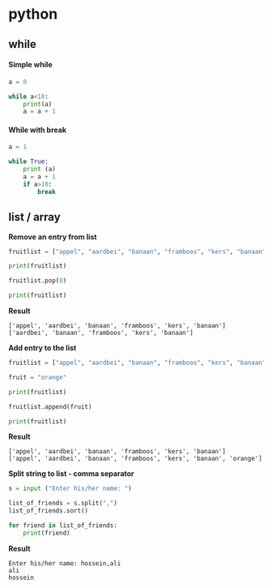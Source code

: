 # python

## while

#### Simple while
```python
a = 0

while a<10:
    print(a)
    a = a + 1
```

#### While with break
```python
a = 1

while True:
    print (a)
    a = a + 1
    if a>10:
        break
```

## list / array

**Remove an entry from list**
```python
fruitlist = ["appel", "aardbei", "banaan", "framboos", "kers", "banaan"]

print(fruitlist)

fruitlist.pop(0)

print(fruitlist)
```
__Result__
```text
['appel', 'aardbei', 'banaan', 'framboos', 'kers', 'banaan']
['aardbei', 'banaan', 'framboos', 'kers', 'banaan']
```

**Add entry to the list**
```python
fruitlist = ["appel", "aardbei", "banaan", "framboos", "kers", "banaan"]

fruit = "orange"

print(fruitlist)

fruitlist.append(fruit)

print(fruitlist)
```

**Result**
```text
['appel', 'aardbei', 'banaan', 'framboos', 'kers', 'banaan']
['appel', 'aardbei', 'banaan', 'framboos', 'kers', 'banaan', 'orange']
```

**Split string to list - comma separator**
```python
s = input ("Enter his/her name: ")

list_of_friends = s.split(",")
list_of_friends.sort()

for friend in list_of_friends:
    print(friend)
```

**Result**
```text
Enter his/her name: hossein,ali
ali
hossein
```

```python
```
```python
```
